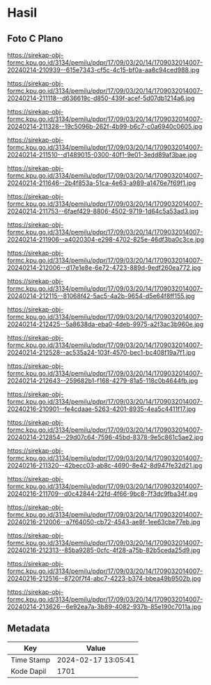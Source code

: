 # Hasil

## Foto C Plano

https://sirekap-obj-formc.kpu.go.id/3134/pemilu/pdpr/17/09/03/20/14/1709032014007-20240214-210939--615e7343-cf5c-4c15-bf0a-aa8c94ced988.jpg

https://sirekap-obj-formc.kpu.go.id/3134/pemilu/pdpr/17/09/03/20/14/1709032014007-20240214-211118--d636619c-d850-439f-acef-5d07db1214a6.jpg

https://sirekap-obj-formc.kpu.go.id/3134/pemilu/pdpr/17/09/03/20/14/1709032014007-20240214-211328--19c5096b-262f-4b99-b6c7-c0a6940c0605.jpg

https://sirekap-obj-formc.kpu.go.id/3134/pemilu/pdpr/17/09/03/20/14/1709032014007-20240214-211510--d1489015-0300-40f1-9e01-3edd89af3bae.jpg

https://sirekap-obj-formc.kpu.go.id/3134/pemilu/pdpr/17/09/03/20/14/1709032014007-20240214-211646--2b4f853a-51ca-4e63-a989-a1476e7f69f1.jpg

https://sirekap-obj-formc.kpu.go.id/3134/pemilu/pdpr/17/09/03/20/14/1709032014007-20240214-211753--6faef429-8806-4502-9719-1d64c5a53ad3.jpg

https://sirekap-obj-formc.kpu.go.id/3134/pemilu/pdpr/17/09/03/20/14/1709032014007-20240214-211906--a4020304-e298-4702-825e-46df3ba0c3ce.jpg

https://sirekap-obj-formc.kpu.go.id/3134/pemilu/pdpr/17/09/03/20/14/1709032014007-20240214-212006--d17e1e8e-6e72-4723-889d-9edf260ea772.jpg

https://sirekap-obj-formc.kpu.go.id/3134/pemilu/pdpr/17/09/03/20/14/1709032014007-20240214-212115--81068f42-5ac5-4a2b-9654-d5e64f8ff155.jpg

https://sirekap-obj-formc.kpu.go.id/3134/pemilu/pdpr/17/09/03/20/14/1709032014007-20240214-212425--5a8638da-eba0-4deb-9975-a2f3ac3b960e.jpg

https://sirekap-obj-formc.kpu.go.id/3134/pemilu/pdpr/17/09/03/20/14/1709032014007-20240214-212528--ac535a24-103f-4570-bec1-bc408f19a7f1.jpg

https://sirekap-obj-formc.kpu.go.id/3134/pemilu/pdpr/17/09/03/20/14/1709032014007-20240214-212643--259682b1-f168-4279-81a5-118c0b4644fb.jpg

https://sirekap-obj-formc.kpu.go.id/3134/pemilu/pdpr/17/09/03/20/14/1709032014007-20240216-210901--fe4cdaae-5263-4201-8935-4ea5c4411f17.jpg

https://sirekap-obj-formc.kpu.go.id/3134/pemilu/pdpr/17/09/03/20/14/1709032014007-20240214-212854--29d07c64-7596-45bd-8378-9e5c861c5ae2.jpg

https://sirekap-obj-formc.kpu.go.id/3134/pemilu/pdpr/17/09/03/20/14/1709032014007-20240216-211320--42becc03-ab8c-4690-8e42-8d947fe32d21.jpg

https://sirekap-obj-formc.kpu.go.id/3134/pemilu/pdpr/17/09/03/20/14/1709032014007-20240216-211709--d0c42844-22fd-4f66-9bc8-7f3dc9fba34f.jpg

https://sirekap-obj-formc.kpu.go.id/3134/pemilu/pdpr/17/09/03/20/14/1709032014007-20240216-212006--a7f64050-cb72-4543-ae8f-1ee63cbe77eb.jpg

https://sirekap-obj-formc.kpu.go.id/3134/pemilu/pdpr/17/09/03/20/14/1709032014007-20240216-212313--85ba9285-0cfc-4f28-a75b-82b5ceda25d9.jpg

https://sirekap-obj-formc.kpu.go.id/3134/pemilu/pdpr/17/09/03/20/14/1709032014007-20240216-212516--8720f7f4-abc7-4223-b374-bbea49b9502b.jpg

https://sirekap-obj-formc.kpu.go.id/3134/pemilu/pdpr/17/09/03/20/14/1709032014007-20240214-213626--6e92ea7a-3b89-4082-937b-85e190c7011a.jpg


## Metadata

| Key        | Value               |
| ---------- | ------------------- |
| Time Stamp | 2024-02-17 13:05:41 |
| Kode Dapil | 1701                |



